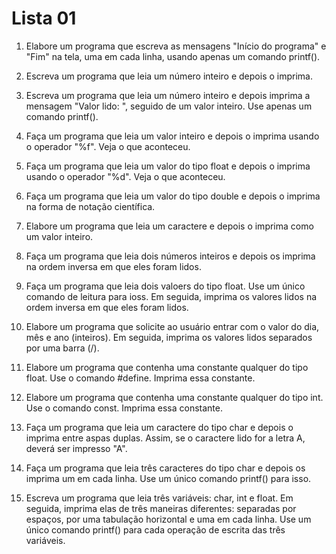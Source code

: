 # Lista 01 #

1) Elabore um programa que escreva as mensagens "Início do programa" e "Fim" na tela, uma em cada linha, usando apenas um comando printf().

2) Escreva um programa que leia um número inteiro e depois o imprima.

3) Escreva um programa que leia um número inteiro e depois imprima a mensagem "Valor lido: ", seguido de um valor inteiro. Use apenas um comando printf().

4) Faça um programa que leia um valor inteiro e depois o imprima usando o operador "%f". Veja o que aconteceu.

5) Faça um programa que leia um valor do tipo float e depois o imprima usando o operador "%d". Veja o que aconteceu.

6) Faça um programa que leia um valor do tipo double e depois o imprima na forma de notação científica.

7) Elabore um programa que leia um caractere e depois o imprima como um valor inteiro.

8) Faça um programa que leia dois números inteiros e depois os imprima na ordem inversa em que eles foram lidos.

9) Faça um programa que leia dois valoers do tipo float. Use um único comando de leitura para ioss. Em seguida, imprima os valores lidos na ordem inversa em que eles foram lidos.

10) Elabore um programa que solicite ao usuário entrar com o valor do dia, mês e ano (inteiros). Em seguida, imprima os valores lidos separados por uma barra (/).

11) Elabore um programa que contenha uma constante qualquer do tipo float. Use o comando #define. Imprima essa constante.

12) Elabore um programa que contenha uma constante qualquer do tipo int. Use o comando const. Imprima essa constante.

13) Faça um programa que leia um caractere do tipo char e depois o imprima entre aspas duplas. Assim, se o caractere lido for a letra A, deverá ser impresso "A".

14) Faça um programa que leia três caracteres do tipo char e depois os imprima um em cada linha. Use um único comando printf() para isso.

15) Escreva um programa que leia três variáveis: char, int e float. Em seguida, imprima elas de três maneiras diferentes: separadas por espaços, por uma tabulação horizontal e uma em cada linha. Use um único comando printf() para cada operação de escrita das três variáveis.


